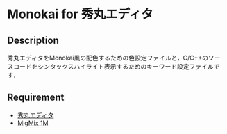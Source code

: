 ﻿Monokai for 秀丸エディタ
========

## Description

秀丸エディタをMonokai風の配色するための色設定ファイルと，C/C++のソースコードをシンタックスハイライト表示するためのキーワード設定ファイルです．

## Requirement

* [秀丸エディタ](http://hide.maruo.co.jp/software/hidemaru.html)
* [MigMix 1M](http://mix-mplus-ipa.osdn.jp/migmix/)
